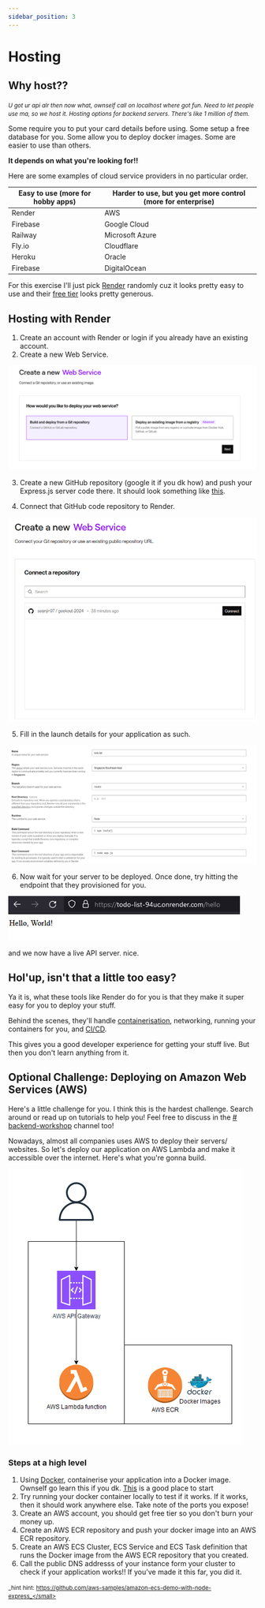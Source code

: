 ```yaml
---
sidebar_position: 3
---
```


# Hosting

## Why host??

<small>_U got ur api alr then now what, ownself call on localhost where got fun. Need to let people use ma, so we host it. Hosting options for backend servers. There's like 1 million of them._</small>

Some require you to put your card details before using.
Some setup a free database for you.
Some allow you to deploy docker images.
Some are easier to use than others.

**It depends on what you're looking for!!**

Here are some examples of cloud service providers in no particular order.

| Easy to use (more for hobby apps) | Harder to use, but you get more control (more for enterprise) |
| --------------------------------- | ------------------------------------------------------------- |
| Render                            | AWS                                                           |
| Firebase                          | Google Cloud                                                  |
| Railway                           | Microsoft Azure                                               |
| Fly.io                            | Cloudflare                                                    |
| Heroku                            | Oracle                                                        |
| Firebase                          | DigitalOcean                                                  |

For this exercise I'll just pick [Render](https://render.com/) randomly cuz it looks pretty easy to use and their [free tier](https://dashboard.render.com/billing#free-usage) looks pretty generous.

## Hosting with Render

1. Create an account with Render or login if you already have an existing account.
2. Create a new Web Service.

![create new web service](images/hosting/web-service.png)

3. Create a new GitHub repository (google it if you dk how) and push your Express.js server code there. It should look something like [this](https://github.com/seanjin97/geekout-2024/tree/master/backend/advanced/hosting).

4. Connect that GitHub code repository to Render.

![connect to a repo](images/hosting/connect-repo.png)

5. Fill in the launch details for your application as such.

![launch detail](images/hosting/launch-details.png)

6. Now wait for your server to be deployed. Once done, try hitting the endpoint that they provisioned for you.

![hosted](images/hosting/hosted.png)

and we now have a live API server. nice.

## Hol'up, isn't that a little too easy?

Ya it is, what these tools like Render do for you is that they make it super easy for you
to deploy your stuff.

Behind the scenes, they'll handle [containerisation](https://www.youtube.com/watch?v=IXifQ8mX8DE), networking, running your containers for you, and [CI/CD](https://www.youtube.com/watch?v=scEDHsr3APg).

This gives you a good developer experience for getting your stuff live. But then you don't learn anything from it.

## Optional Challenge: Deploying on Amazon Web Services (AWS)

Here's a little challenge for you. I think this is the hardest challenge. Search around or read up on tutorials to help you! Feel free to discuss in the [# backend-workshop](https://discord.com/channels/1224913680689266749/1224920594408144928) channel too!

Nowadays, almost all companies uses AWS to deploy their servers/ websites. So let's deploy our application on AWS Lambda and make it accessible over the internet. Here's what you're gonna build.

![architecture diagram](images/hosting/architecture.png)

### Steps at a high level

1. Using [Docker](https://www.docker.com/get-started/), containerise your application into a Docker image. Ownself go learn this if you dk. [This](https://www.youtube.com/watch?v=Gjnup-PuquQ) is a good place to start
2. Try running your docker container locally to test if it works. If it works, then it should work anywhere else. Take note of the ports you expose!
3. Create an AWS account, you should get free tier so you don't burn your money up.
4. Create an AWS ECR repository and push your docker image into an AWS ECR repository.
5. Create an AWS ECS Cluster, ECS Service and ECS Task definition that runs the Docker image from the AWS ECR repository that you created.
6. Call the public DNS addresss of your instance form your cluster to check if your application works!! If you've made it this far, you did it.

<small>_hint hint: https://github.com/aws-samples/amazon-ecs-demo-with-node-express_</small>
